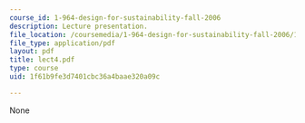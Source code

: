 ```yaml
---
course_id: 1-964-design-for-sustainability-fall-2006
description: Lecture presentation.
file_location: /coursemedia/1-964-design-for-sustainability-fall-2006/1f61b9fe3d7401cbc36a4baae320a09c_lect4.pdf
file_type: application/pdf
layout: pdf
title: lect4.pdf
type: course
uid: 1f61b9fe3d7401cbc36a4baae320a09c

---
```

None